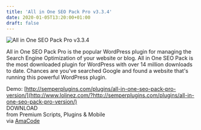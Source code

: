 ```yaml
---
title: 'All in One SEO Pack Pro v3.3.4'
date: 2020-01-05T13:20:00+01:00
draft: false
---
```


![All in One SEO Pack Pro v3.3.4](https://www.codelist.cc/uploads/posts/2019-09/1568530354_allinoneseopackpro.jpg "All in One SEO Pack Pro v3.3.4")  
  
All in One SEO Pack Pro is the popular WordPress plugin for managing the Search Engine Optimization of your website or blog. All in One SEO Pack is the most downloaded plugin for WordPress with over 14 million downloads to date. Chances are you've searched Google and found a website that's running this powerful WordPress plugin.  
  
Demo: [http://semperplugins.com/plugins/all-in-one-seo-pack-pro-version/](http://www.lolinez.com/?http://semperplugins.com/plugins/all-in-one-seo-pack-pro-version/)  
DOWNLOAD  
from Premium Scripts, Plugins & Mobile  
via [AmaCode](https://amazcode.ooo)